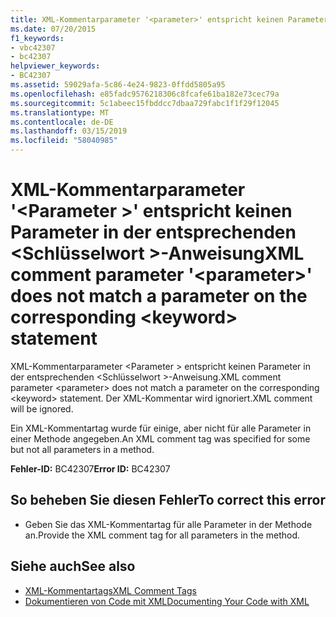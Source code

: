```yaml
---
title: XML-Kommentarparameter '<parameter>' entspricht keinen Parameter in der entsprechenden <keyword> Anweisung
ms.date: 07/20/2015
f1_keywords:
- vbc42307
- bc42307
helpviewer_keywords:
- BC42307
ms.assetid: 59029afa-5c86-4e24-9823-0ffdd5805a95
ms.openlocfilehash: e85fadc9576218306c8fcafe61ba182e73cec79a
ms.sourcegitcommit: 5c1abeec15fbddcc7dbaa729fabc1f1f29f12045
ms.translationtype: MT
ms.contentlocale: de-DE
ms.lasthandoff: 03/15/2019
ms.locfileid: "58040985"
---
```

# <a name="xml-comment-parameter-parameter-does-not-match-a-parameter-on-the-corresponding-keyword-statement"></a><span data-ttu-id="e02b8-102">XML-Kommentarparameter '\<Parameter >' entspricht keinen Parameter in der entsprechenden \<Schlüsselwort >-Anweisung</span><span class="sxs-lookup"><span data-stu-id="e02b8-102">XML comment parameter '\<parameter>' does not match a parameter on the corresponding \<keyword> statement</span></span>
<span data-ttu-id="e02b8-103">XML-Kommentarparameter \<Parameter > entspricht keinen Parameter in der entsprechenden \<Schlüsselwort >-Anweisung.</span><span class="sxs-lookup"><span data-stu-id="e02b8-103">XML comment parameter \<parameter> does not match a parameter on the corresponding \<keyword> statement.</span></span> <span data-ttu-id="e02b8-104">Der XML-Kommentar wird ignoriert.</span><span class="sxs-lookup"><span data-stu-id="e02b8-104">XML comment will be ignored.</span></span>  
  
 <span data-ttu-id="e02b8-105">Ein XML-Kommentartag wurde für einige, aber nicht für alle Parameter in einer Methode angegeben.</span><span class="sxs-lookup"><span data-stu-id="e02b8-105">An XML comment tag was specified for some but not all parameters in a method.</span></span>  
  
 <span data-ttu-id="e02b8-106">**Fehler-ID:** BC42307</span><span class="sxs-lookup"><span data-stu-id="e02b8-106">**Error ID:** BC42307</span></span>  
  
## <a name="to-correct-this-error"></a><span data-ttu-id="e02b8-107">So beheben Sie diesen Fehler</span><span class="sxs-lookup"><span data-stu-id="e02b8-107">To correct this error</span></span>  
  
-   <span data-ttu-id="e02b8-108">Geben Sie das XML-Kommentartag für alle Parameter in der Methode an.</span><span class="sxs-lookup"><span data-stu-id="e02b8-108">Provide the XML comment tag for all parameters in the method.</span></span>  
  
## <a name="see-also"></a><span data-ttu-id="e02b8-109">Siehe auch</span><span class="sxs-lookup"><span data-stu-id="e02b8-109">See also</span></span>

- [<span data-ttu-id="e02b8-110">XML-Kommentartags</span><span class="sxs-lookup"><span data-stu-id="e02b8-110">XML Comment Tags</span></span>](../../visual-basic/language-reference/xmldoc/index.md)
- [<span data-ttu-id="e02b8-111">Dokumentieren von Code mit XML</span><span class="sxs-lookup"><span data-stu-id="e02b8-111">Documenting Your Code with XML</span></span>](../../visual-basic/programming-guide/program-structure/documenting-your-code-with-xml.md)
